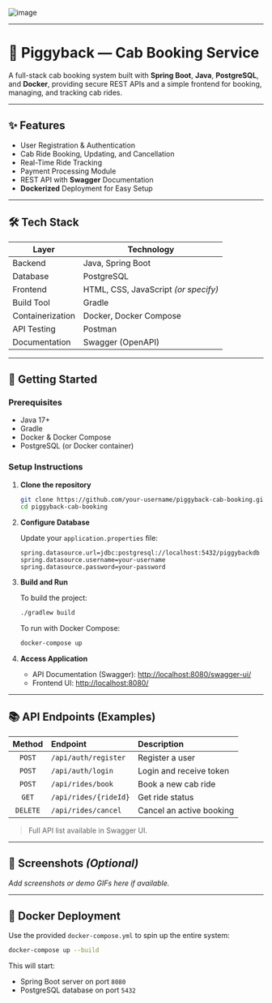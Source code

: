 ![image](https://github.com/user-attachments/assets/3bd1c187-701e-477b-8f86-b7c0a8402a79)

---

# 🚖 Piggyback — Cab Booking Service

A full-stack cab booking system built with **Spring Boot**, **Java**, **PostgreSQL**, and **Docker**, providing secure REST APIs and a simple frontend for booking, managing, and tracking cab rides.

---

## ✨ Features

- User Registration & Authentication
- Cab Ride Booking, Updating, and Cancellation
- Real-Time Ride Tracking
- Payment Processing Module
- REST API with **Swagger** Documentation
- **Dockerized** Deployment for Easy Setup

---

## 🛠️ Tech Stack

| Layer      | Technology                         |
|------------|-------------------------------------|
| Backend    | Java, Spring Boot                   |
| Database   | PostgreSQL                          |
| Frontend   | HTML, CSS, JavaScript *(or specify)* |
| Build Tool | Gradle                              |
| Containerization | Docker, Docker Compose         |
| API Testing| Postman                             |
| Documentation | Swagger (OpenAPI)                |

---

## 🚀 Getting Started

### Prerequisites
- Java 17+
- Gradle
- Docker & Docker Compose
- PostgreSQL (or Docker container)

### Setup Instructions

1. **Clone the repository**
   ```bash
   git clone https://github.com/your-username/piggyback-cab-booking.git
   cd piggyback-cab-booking
   ```

2. **Configure Database**
   
   Update your `application.properties` file:
   ```properties
   spring.datasource.url=jdbc:postgresql://localhost:5432/piggybackdb
   spring.datasource.username=your-username
   spring.datasource.password=your-password
   ```

3. **Build and Run**

   To build the project:
   ```bash
   ./gradlew build
   ```

   To run with Docker Compose:
   ```bash
   docker-compose up
   ```

4. **Access Application**
   - API Documentation (Swagger): [http://localhost:8080/swagger-ui/](http://localhost:8080/swagger-ui/)
   - Frontend UI: [http://localhost:8080/](http://localhost:8080/)

---

## 📚 API Endpoints (Examples)

| Method | Endpoint              | Description            |
|:------:|:----------------------|:-----------------------|
| `POST` | `/api/auth/register`   | Register a user         |
| `POST` | `/api/auth/login`      | Login and receive token |
| `POST` | `/api/rides/book`      | Book a new cab ride     |
| `GET`  | `/api/rides/{rideId}`  | Get ride status         |
| `DELETE` | `/api/rides/cancel`  | Cancel an active booking |

> Full API list available in Swagger UI.

---

## 📸 Screenshots *(Optional)*

_Add screenshots or demo GIFs here if available._

---

## 🐳 Docker Deployment

Use the provided `docker-compose.yml` to spin up the entire system:
```bash
docker-compose up --build
```

This will start:
- Spring Boot server on port `8080`
- PostgreSQL database on port `5432`


